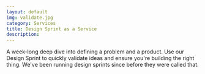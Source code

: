 ```yaml
---
layout: default
img: validate.jpg
category: Services
title: Design Sprint as a Service
description:
---
```

  A week-long deep dive into defining a problem and a product. Use our Design Sprint to quickly validate ideas and ensure you're building the right thing. We've been running design sprints since before they were called that.
